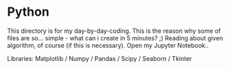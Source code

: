 # Python

This directory is for my day-by-day-coding. This is the reason why some of files are so... simple - what can i create in 5 minutes? ;) Reading about given algorithm, of course (if this is necessary). Open my Jupyter Notebook..

Libraries: Matplotlib / Numpy / Pandas / Scipy / Seaborn / Tkinter
